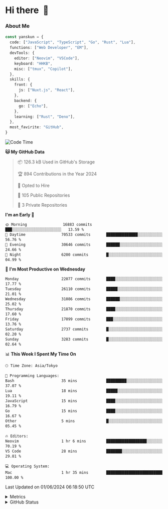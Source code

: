# Hi there&nbsp; :wave:

### About Me

```ts
const yanskun = {
  code: ["JavaScript", "TypeScript", "Go", "Rust", "Lua"],
  functions: ["Web Developer", "EM"],
  devTools: {
    editor: ["Neovim", "VSCode"],
    keyboard: "HHKB",
    misc: ["tmux", "Copilot"],
  },
  skills: {
    front: {
      js: ["Nuxt.js", "React"],
    },
    backend: {
      go: ["Echo"],
    },
    learning: ["Rust", "Deno"],
  },
  most_favirite: "GitHub",
}
```

<!--START_SECTION:waka-->
![Code Time](http://img.shields.io/badge/Code%20Time-828%20hrs%2021%20mins-blue)

**🐱 My GitHub Data** 

> 📦 126.3 kB Used in GitHub's Storage 
 > 
> 🏆 894 Contributions in the Year 2024
 > 
> 💼 Opted to Hire
 > 
> 📜 105 Public Repositories 
 > 
> 🔑 3 Private Repositories 
 > 
**I'm an Early 🐤** 

```text
🌞 Morning                16883 commits       ███░░░░░░░░░░░░░░░░░░░░░░   13.59 % 
🌆 Daytime                70533 commits       ██████████████░░░░░░░░░░░   56.76 % 
🌃 Evening                30646 commits       ██████░░░░░░░░░░░░░░░░░░░   24.66 % 
🌙 Night                  6200 commits        █░░░░░░░░░░░░░░░░░░░░░░░░   04.99 % 
```
📅 **I'm Most Productive on Wednesday** 

```text
Monday                   22077 commits       ████░░░░░░░░░░░░░░░░░░░░░   17.77 % 
Tuesday                  26110 commits       █████░░░░░░░░░░░░░░░░░░░░   21.01 % 
Wednesday                31086 commits       ██████░░░░░░░░░░░░░░░░░░░   25.02 % 
Thursday                 21870 commits       ████░░░░░░░░░░░░░░░░░░░░░   17.60 % 
Friday                   17099 commits       ███░░░░░░░░░░░░░░░░░░░░░░   13.76 % 
Saturday                 2737 commits        █░░░░░░░░░░░░░░░░░░░░░░░░   02.20 % 
Sunday                   3283 commits        █░░░░░░░░░░░░░░░░░░░░░░░░   02.64 % 
```


📊 **This Week I Spent My Time On** 

```text
🕑︎ Time Zone: Asia/Tokyo

💬 Programming Languages: 
Bash                     35 mins             █████████░░░░░░░░░░░░░░░░   37.07 % 
Lua                      18 mins             █████░░░░░░░░░░░░░░░░░░░░   19.11 % 
JavaScript               15 mins             ████░░░░░░░░░░░░░░░░░░░░░   16.79 % 
Go                       15 mins             ████░░░░░░░░░░░░░░░░░░░░░   16.67 % 
Other                    5 mins              █░░░░░░░░░░░░░░░░░░░░░░░░   05.45 % 

🔥 Editors: 
Neovim                   1 hr 6 mins         ██████████████████░░░░░░░   70.19 % 
VS Code                  28 mins             ███████░░░░░░░░░░░░░░░░░░   29.81 % 

💻 Operating System: 
Mac                      1 hr 35 mins        █████████████████████████   100.00 % 
```


 Last Updated on 01/06/2024 06:18:50 UTC
<!--END_SECTION:waka-->

<details>
  <summary>Metrics</summary>
  <img src="https://github.com/yanskun/yanskun/blob/main/github-metrics.svg" alt="Metrics">
</details>

<details>
  <summary>GitHub Status</summary>
  <picture>
    <source media="(prefers-color-scheme: dark)" srcset="https://raw.githubusercontent.com/yanskun/yanskun/master/profile-summary-card-output/nord_dark/0-profile-details.svg">
   <img src="https://raw.githubusercontent.com/yanskun/yanskun/master/profile-summary-card-output/default/0-profile-details.svg">
  </picture>
  <br>
  <picture>
    <source media="(prefers-color-scheme: dark)" srcset="https://raw.githubusercontent.com/yanskun/yanskun/master/profile-summary-card-output/nord_dark/1-repos-per-language.svg">
   <img src="https://raw.githubusercontent.com/yanskun/yanskun/master/profile-summary-card-output/default/1-repos-per-language.svg">
  </picture>
  <picture>
    <source media="(prefers-color-scheme: dark)" srcset="https://raw.githubusercontent.com/yanskun/yanskun/master/profile-summary-card-output/nord_dark/2-most-commit-language.svg">
   <img src="https://raw.githubusercontent.com/yanskun/yanskun/master/profile-summary-card-output/default/2-most-commit-language.svg">
  </picture>
  <br>
  <picture>
    <source media="(prefers-color-scheme: dark)" srcset="https://raw.githubusercontent.com/yanskun/yanskun/master/profile-summary-card-output/nord_dark/3-stats.svg">
   <img src="https://raw.githubusercontent.com/yanskun/yanskun/master/profile-summary-card-output/default/3-stats.svg">
  </picture>
  <picture>
    <source media="(prefers-color-scheme: dark)" srcset="https://raw.githubusercontent.com/yanskun/yanskun/master/profile-summary-card-output/nord_dark/4-productive-time.svg">
   <img src="https://raw.githubusercontent.com/yanskun/yanskun/master/profile-summary-card-output/default/4-productive-time.svg">
  </picture>
</details>
